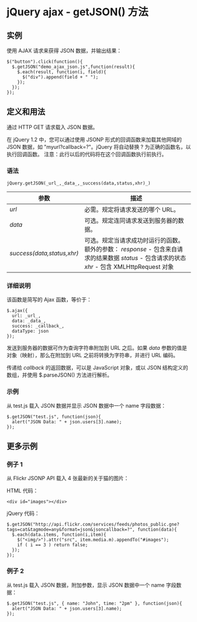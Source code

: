 # jQuery ajax - getJSON() 方法



## 实例

使用 AJAX 请求来获得 JSON 数据，并输出结果：

```
$("button").click(function(){
  $.getJSON("demo_ajax_json.js",function(result){
    $.each(result, function(i, field){
      $("div").append(field + " ");
    });
  });
});

```

## 定义和用法

通过 HTTP GET 请求载入 JSON 数据。

在 jQuery 1.2 中，您可以通过使用 JSONP 形式的回调函数来加载其他网域的 JSON 数据，如 "myurl?callback=?"。jQuery 将自动替换 ? 为正确的函数名，以执行回调函数。 注意：此行以后的代码将在这个回调函数执行前执行。

### 语法

```
jQuery.getJSON(_url_,_data_,_success(data,status,xhr)_)
```

| 参数 | 描述 |
| --- | --- |
| _url_ | 必需。规定将请求发送的哪个 URL。 |
| _data_ | 可选。规定连同请求发送到服务器的数据。 |
| _success(data,status,xhr)_ | 可选。规定当请求成功时运行的函数。额外的参数：   _response_ - 包含来自请求的结果数据   _status_ - 包含请求的状态   _xhr_ - 包含 XMLHttpRequest 对象 |

### 详细说明

该函数是简写的 Ajax 函数，等价于：

```
$.ajax({
  url: _url_,
  data: _data_,
  success: _callback_,
  dataType: json
});
```

发送到服务器的数据可作为查询字符串附加到 URL 之后。如果 _data_ 参数的值是对象（映射），那么在附加到 URL 之前将转换为字符串，并进行 URL 编码。

传递给 _callback_ 的返回数据，可以是 JavaScript 对象，或以 JSON 结构定义的数组，并使用 $.parseJSON() 方法进行解析。

### 示例

从 test.js 载入 JSON 数据并显示 JSON 数据中一个 name 字段数据：

```
$.getJSON("test.js", function(json){
  alert("JSON Data: " + json.users[3].name);
});

```

## 更多示例

### 例子 1

从 Flickr JSONP API 载入 4 张最新的关于猫的图片：

HTML 代码：

```
<div id="images"></div>
```

jQuery 代码：

```
$.getJSON("http://api.flickr.com/services/feeds/photos_public.gne?
tags=cat&tagmode=any&format=json&jsoncallback=?", function(data){
  $.each(data.items, function(i,item){
    $("<img/>").attr("src", item.media.m).appendTo("#images");
    if ( i == 3 ) return false;
  });
});

```

### 例子 2

从 test.js 载入 JSON 数据，附加参数，显示 JSON 数据中一个 name 字段数据：

```
$.getJSON("test.js", { name: "John", time: "2pm" }, function(json){
  alert("JSON Data: " + json.users[3].name);
});

```


